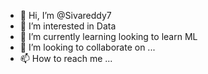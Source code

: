 - 👋 Hi, I’m @Sivareddy7
- 👀 I’m interested in Data
- 🌱 I’m currently learning looking to learn ML
- 💞️ I’m looking to collaborate on ...
- 📫 How to reach me ...

<!---
Sivareddy7/Sivareddy7 is a ✨ special ✨ repository because its `README.md` (this file) appears on your GitHub profile.
You can click the Preview link to take a look at your changes.
--->

